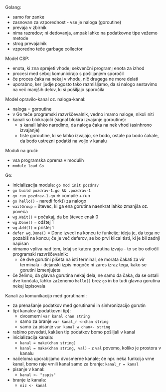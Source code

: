 Golang:
- samo for zanke
- zasnovan za vzporednost - vse je naloga (goroutine)
- prevaja v zbirnik
- nima razredov; ni dedovanja, ampak lahko na podatkovne tipe vežemo metode
- strog prevajalnik
- vzporedno teče garbage collector

Model CSP:
- enota, ki zna sprejeti vhode; sekvenčni program; enota za izhod
- procesi med seboj komunicirajo s pošiljanjem sporočil
- če proces čaka na nekaj v vhodu, nič drugega ne more delati
- uporabno, ker ljudje pogosto tako razmišljamo, da si nalogo sestavimo na več manjših delov, ki si pošiljajo sporočila

Model opravilo-kanal oz. naloga-kanal:
- naloga = goroutine
- v Go teče programski razvrščevalnik, vedno imamo naloge, nikoli niti
- kanali so blokirajoči (signal blokira izvajanje goroutine):
	- s kanali lahko naredimo, da naloga čaka na nek vhod (asinhrono izvajanje)
	- tiste goroutine, ki se lahko izvajajo, se bodo, ostale pa bodo čakale, da bodo ustrezni podatki na voljo v kanalu

Moduli na gruči:
- vsa programska oprema v modulih
- `module load Go`

Go:
- inicializacija modula: `go mod init pozdrav`
- `go build pozdrav-1.go && .pozdrav-1`
- `go run pozdrav-1.go` => compile + run
- `go hello()` - naredi fork() za nalogo
- `waitGroup` = števec, ki ga ena gorutina naenkrat lahko zmanjša oz. poveča
- `wg.Wait()` = počakaj, da bo števec enak 0
- `wg.Done()` = odštej 1
- `wg.Add(1)` = prištej 1
- `defer wg.Done()` = Done izvedi na koncu te funkcije; ideja je, da tega ne pozabiš na koncu; če je več deferov, se bo prvi klical tisti, ki je bil zadnji napisan
- nimamo vpliva nad tem, kdaj se katera gorutina izvaja - to se bo odločil programski razvrščevalnik:
	- če dve gorutini pišeta na isti terminal, se morata čakati za vir terminala - dejanski izpis mogoče ni zares izraz tega, kako se gorutini izmenjujeta
- če želimo, da glavna gorutina nekaj dela, ne samo da čaka, da se ostali dve končata, lahko zaženemo `hello()` brez `go` in bo tudi glavna gorutina nekaj izpisovala

Kanali za komunikacijo med gorutinami:
- za prenašanje podatkov med gorutinami in sinhronizacijo gorutin
- tipi kanalov (podatkovni tip):
	- dvosmerni `var kanal chan string`
	- samo za branje `var kanal_r <-chan string`
	- samo za pisanje `var kanal_w chan<- string`
- rabimo povedati, kakšen tip podatkov bomo pošiljali v kanal
- inicializacija kanala:
	- `kanal = make(chan string)`
	- `kanal = make(chan string, val)` - z `val` povemo, koliko je prostora v kanalu
- načeloma uporabljamo dvosmerne kanale; če npr. neka funkcija vrne kanal, bomo raje vrnili kanal samo za branje: `kanal_r = kanal`
- pisanje v kanal:
	- `kanal <- "zapis"`
- branje iz kanala:
	- `niz <- kanal`